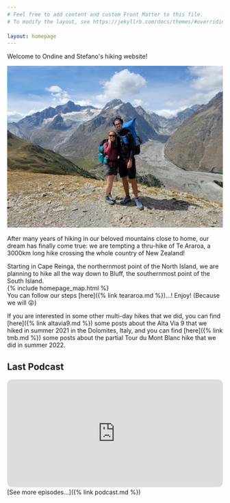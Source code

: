 ```yaml
---
# Feel free to add content and custom Front Matter to this file.
# To modify the layout, see https://jekyllrb.com/docs/themes/#overriding-theme-defaults

layout: homepage
---
```


Welcome to Ondine and Stefano's hiking website!

![](/assets/index0.jpg)

After many years of hiking in our beloved mountains close to home, our dream has finally come true: we are tempting a thru-hike of Te Araroa, a 3000km long hike crossing the whole country of New Zealand!

Starting in Cape Reinga, the northernmost point of the North Island, we are planning to hike all the way down to Bluff, the southernmost point of the South Island.
<br />
{% include homepage_map.html %}
<br />
You can follow our steps [here]({% link teararoa.md %})...! Enjoy! (Because we will 😜)


If you are interested in some other multi-day hikes that we did, you can find [here]({% link altavia9.md %}) some posts about the Alta Via 9 that we hiked in summer 2021 in the Dolomites, Italy, and you can find [here]({% link tmb.md %}) some posts about the partial Tour du Mont Blanc hike that we did in summer 2022.

## Last Podcast

<iframe style="border-radius:12px"
          src="https://open.spotify.com/embed/show/1dXhQ0ucwq7zykrM9r5Fbb?utm_source=generator&theme=1"
          width="100%"
          height="252" frameBorder="0"
          allowfullscreen=""
          allow="autoplay; clipboard-write; encrypted-media; fullscreen; picture-in-picture"
          loading="lazy">

</iframe>

<br />
[See more episodes...]({% link podcast.md %})

<br />
